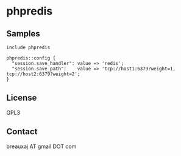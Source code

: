 phpredis
========


Samples
-------
```
include phpredis
```
```
phpredis::config {
  "session.save_handler": value => 'redis';
  "session.save_path":    value => 'tcp://host1:6379?weight=1, tcp://host2:6379?weight=2';
}
```

License
-------
GPL3

Contact
-------
breauxaj AT gmail DOT com
